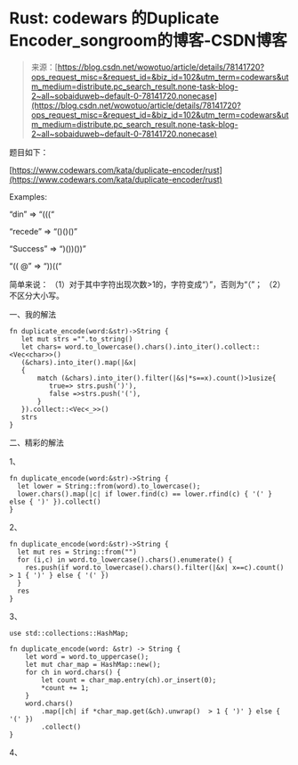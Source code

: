 <!--yml
category: codewars
date: 2022-08-13 11:49:03
-->

# Rust: codewars 的Duplicate Encoder_songroom的博客-CSDN博客

> 来源：[https://blog.csdn.net/wowotuo/article/details/78141720?ops_request_misc=&request_id=&biz_id=102&utm_term=codewars&utm_medium=distribute.pc_search_result.none-task-blog-2~all~sobaiduweb~default-0-78141720.nonecase](https://blog.csdn.net/wowotuo/article/details/78141720?ops_request_misc=&request_id=&biz_id=102&utm_term=codewars&utm_medium=distribute.pc_search_result.none-task-blog-2~all~sobaiduweb~default-0-78141720.nonecase)

题目如下：

[https://www.codewars.com/kata/duplicate-encoder/rust](https://www.codewars.com/kata/duplicate-encoder/rust)

Examples:

“din” => “(((“

“recede” => “()()()”

“Success” => “)())())”

“(( @” => “))((“

简单来说：
（1）对于其中字符出现次数>1的，字符变成“）”，否则为“（”；
（2）不区分大小写。

一、我的解法

```
fn duplicate_encode(word:&str)->String {
   let mut strs ="".to_string()
   let chars= word.to_lowercase().chars().into_iter().collect::<Vec<char>>()
   (&chars).into_iter().map(|&x| 
   {
       match (&chars).into_iter().filter(|&s|*s==x).count()>1usize{
          true=> strs.push(')'),
          false =>strs.push('('),
       }
   }).collect::<Vec<_>>()
   strs
}
```

二、精彩的解法

1、

```
fn duplicate_encode(word:&str)->String {
  let lower = String::from(word).to_lowercase();
  lower.chars().map(|c| if lower.find(c) == lower.rfind(c) { '(' } else { ')' }).collect()
}
```

2、

```
fn duplicate_encode(word:&str)->String {
  let mut res = String::from("")
  for (i,c) in word.to_lowercase().chars().enumerate() {
    res.push(if word.to_lowercase().chars().filter(|&x| x==c).count() > 1 { ')' } else { '(' })
  }
  res
}
```

3、

```
use std::collections::HashMap;

fn duplicate_encode(word: &str) -> String {
    let word = word.to_uppercase();
    let mut char_map = HashMap::new();
    for ch in word.chars() {
        let count = char_map.entry(ch).or_insert(0);
        *count += 1;
    }
    word.chars()
        .map(|ch| if *char_map.get(&ch).unwrap()  > 1 { ')' } else { '(' })
        .collect()
}
```

4、